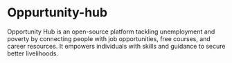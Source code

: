 # Oppurtunity-hub
Opportunity Hub is an open-source platform tackling unemployment and poverty by connecting people with job opportunities, free courses, and career resources. It empowers individuals with skills and guidance to secure better livelihoods.
